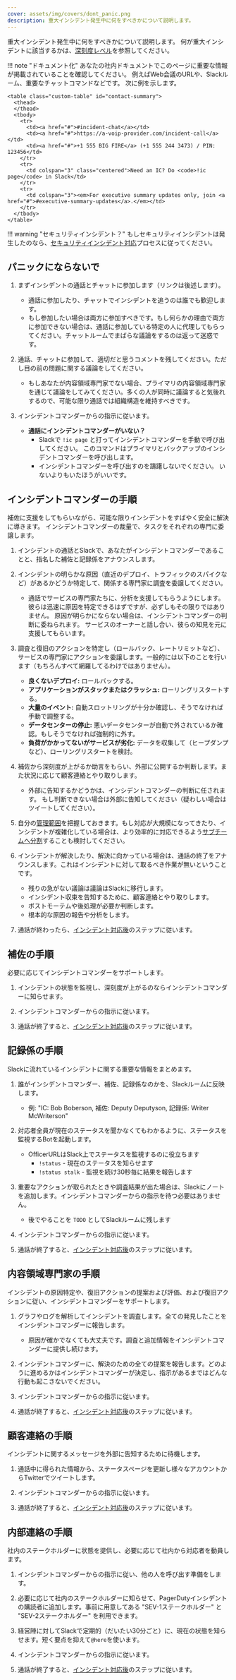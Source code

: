 ```yaml
---
cover: assets/img/covers/dont_panic.png
description: 重大インシデント発生中に何をすべきかについて説明します。
---
```


重大インシデント発生中に何をすべきかについて説明します。
何が重大インシデントに該当するかは、[深刻度レベル](/before/severity_levels.md)を参照してください。

!!! note "ドキュメント化"
    あなたの社内ドキュメントでこのページに重要な情報が掲載されていることを確認してください。
    例えばWeb会議のURLや、Slackルーム、重要なチャットコマンドなどです。
    次に例を示します。

    <table class="custom-table" id="contact-summary">
      <thead>
      </thead>
      <tbody>
        <tr>
          <td><a href="#">#incident-chat</a></td>
          <td><a href="#">https://a-voip-provider.com/incident-call</a></td>
          <td><a href="#">+1 555 BIG FIRE</a> (+1 555 244 3473) / PIN: 123456</td>
        </tr>
        <tr>
          <td colspan="3" class="centered">Need an IC? Do <code>!ic page</code> in Slack</td>
        </tr>
        <tr>
          <td colspan="3"><em>For executive summary updates only, join <a href="#">#executive-summary-updates</a>.</em></td>
        </tr>
      </tbody>
    </table>

!!! warning "セキュリティインシデント？"
    もしセキュリティインシデントは発生したのなら、[セキュリティインシデント対応](/during/security_incident_response.md)プロセスに従ってください。

## パニックにならないで

1. まずインシデントの通話とチャットに参加します（リンクは後述します）。
    * 通話に参加したり、チャットでインシデントを追うのは誰でも歓迎します。
    * もし参加したい場合は両方に参加すべきです。もし何らかの理由で両方に参加できない場合は、通話に参加している特定の人に代理してもらってください。チャットルームでまばらな議論をするのは返って迷惑です。

1. 通話、チャットに参加して、適切だと思うコメントを残してください。ただし目の前の問題に関する議論をしてください。
    * もしあなたが内容領域専門家でない場合、プライマリの内容領域専門家を通じて議論をしてみてください。多くの人が同時に議論すると気後れするので、可能な限り通話では組織構造を維持すべきです。

1. インシデントコマンダーからの指示に従います。
    * **通話にインシデントコマンダーがいない？**
        * Slackで `!ic page` と打ってインシデントコマンダーを手動で呼び出してください。
          このコマンドはプライマリとバックアップのインシデントコマンダーを呼び出します。
        * インシデントコマンダーを呼び出すのを躊躇しないでください。
           いないよりもいたほうがいいです。

## インシデントコマンダーの手順

補佐に支援をしてもらいながら、可能な限りインシデントをすばやく安全に解決に導きます。
インシデントコマンダーの裁量で、タスクをそれぞれの専門に委譲します。

1. インシデントの通話とSlackで、あなたがインシデントコマンダーであることと、指名した補佐と記録係をアナウンスします。

1. インシデントの明らかな原因（直近のデプロイ、トラフィックのスパイクなど）があるかどうか特定して、関係する専門家に調査を委譲してください。
    * 通話でサービスの専門家たちに、分析を支援してもらうようにします。
      彼らは迅速に原因を特定できるはずですが、必ずしもその限りではありません。
      原因が明らかにならない場合は、インシデントコマンダーの判断に委ねられます。
      サービスのオーナーと話し合い、彼らの知見を元に支援してもらいます。

1. 調査と復旧のアクションを特定し（ロールバック、レートリミットなど）、サービスの専門家にアクションを委譲します。一般的には以下のことを行います（もちろんすべて網羅してるわけではありません）。
    * **良くないデプロイ:** ロールバックする。
    * **アプリケーションがスタックまたはクラッシュ:** ローリングリスタートする。
    * **大量のイベント:** 自動スロットリングが十分か確認し、そうでなければ手動で調整する。
    * **データセンターの停止:** 悪いデータセンターが自動で外されているか確認。もしそうでなければ強制的に外す。
    * **負荷がかかってないがサービスが劣化:** データを収集して（ヒープダンプなど）、ローリングリスタートを検討。

1. 補佐から深刻度が上がるか助言をもらい、外部に公開するか判断します。また状況に応じて顧客連絡とやり取りします。
    * 外部に告知するかどうかは、インシデントコマンダーの判断に任されます。
      もし判断できない場合は外部に告知してください（疑わしい場合はツイートしてください）。

1. 自分の[管理範囲](/training/glossary.md#span-of-control)を把握しておきます。もし対応が大規模になってきたり、インシデントが複雑化している場合は、より効率的に対応できるよう[サブチームへ分割](/before/complex_incidents.md#spinning-off-sub-teams)することも検討してください。

1. インシデントが解決したり、解決に向かっている場合は、通話の終了をアナウンスします。これはインシデントに対して取るべき作業が無いということです。
    * 残りの急がない議論は議論はSlackに移行します。
    * インシデント収束を告知するために、顧客連絡とやり取りします。
    * ポストモーテムや後処理が必要か判断します。
    * 根本的な原因の報告や分析をします。

1. 通話が終わったら、[インシデント対応後](/after/after_an_incident.md)のステップに従います。

## 補佐の手順

必要に応じてインシデントコマンダーをサポートします。

1. インシデントの状態を監視し、深刻度が上がるのならインシデントコマンダーに知らせます。

1. インシデントコマンダーからの指示に従います。

1. 通話が終了すると、[インシデント対応後](/after/after_an_incident.md)のステップに従います。

## 記録係の手順

Slackに流れているインシデントに関する重要な情報をまとめます。

1. 誰がインシデントコマンダー、補佐、記録係なのかを、Slackルームに反映します。
    * 例: "IC: Bob Boberson, 補佐: Deputy Deputyson, 記録係: Writer McWriterson"

1. 対応者全員が現在のステータスを聞かなくてもわかるように、ステータスを監視するBotを起動します。
    * OfficerURLはSlack上でステータスを監視するのに役立ちます
        * `!status` - 現在のステータスを知らせます
        * `!status stalk` - 監視を続け30秒毎に結果を報告します

1. 重要なアクションが取られたときや調査結果が出た場合は、Slackにノートを追加します。インシデントコマンダーからの指示を待つ必要はありません。
    * 後でやることを `TODO` としてSlackルームに残します

1. インシデントコマンダーからの指示に従います。

1. 通話が終了すると、[インシデント対応後](/after/after_an_incident.md)のステップに従います。

## 内容領域専門家の手順

インシデントの原因特定や、復旧アクションの提案および評価、および復旧アクションに従い、インシデントコマンダーをサポートします。

1. グラフやログを解析してインシデントを調査します。全ての発見したことをインシデントコマンダーに報告します。
    * 原因が確かでなくても大丈夫です。調査と追加情報をインシデントコマンダーに提供し続けます。

1. インシデントコマンダーに、解決のための全ての提案を報告します。どのように進めるかはインシデントコマンダーが決定し、指示があるまではどんな行動も起こさないでください。

1. インシデントコマンダーからの指示に従います。

1. 通話が終了すると、[インシデント対応後](/after/after_an_incident.md)のステップに従います。

## 顧客連絡の手順

インシデントに関するメッセージを外部に告知するために待機します。

1. 通話中に得られた情報から、ステータスページを更新し様々なアカウントからTwitterでツイートします。

1. インシデントコマンダーからの指示に従います。

1. 通話が終了すると、[インシデント対応後](/after/after_an_incident.md)のステップに従います。

## 内部連絡の手順

社内のステークホルダーに状態を提供し、必要に応じて社内から対応者を動員します。

1. インシデントコマンダーからの指示に従い、他の人を呼び出す準備をします。

1. 必要に応じて社内のステークホルダーに知らせて、PagerDutyインシデントの購読者に追加します。事前に用意してある "SEV-1ステークホルダー" と "SEV-2ステークホルダー" を利用できます。

1. 経営陣に対してSlackで定期的（だいたい30分ごと）に、現在の状態を知らせます。短く要点を抑えて`@here`を使います。

1. インシデントコマンダーからの指示に従います。

1. 通話が終了すると、[インシデント対応後](/after/after_an_incident.md)のステップに従います。
